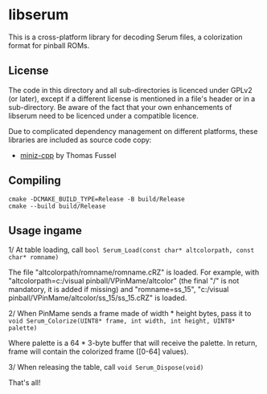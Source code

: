 # libserum
This is a cross-platform library for decoding Serum files, a colorization format for pinball ROMs.

## License 
The code in this directory and all sub-directories is licenced under GPLv2 (or later), except if a different license is
mentioned in a file's header or in a sub-directory. Be aware of the fact that your own enhancements of libserum need to
be licenced under a compatible licence.

Due to complicated dependency management on different platforms, these libraries are included as source code copy:
* [miniz-cpp](https://github.com/tfussell/miniz-cpp) by Thomas Fussel

## Compiling
```shell
cmake -DCMAKE_BUILD_TYPE=Release -B build/Release
cmake --build build/Release
```

## Usage ingame

1/ At table loading, call `bool Serum_Load(const char* altcolorpath, const char* romname)`

The file "altcolorpath/romname/romname.cRZ" is loaded. For example, with "altcolorpath=c:/visual pinball/VPinMame/altcolor" (the final "/" is not mandatory, it is added if missing) and "romname=ss_15", "c:/visual pinball/VPinMame/altcolor/ss_15/ss_15.cRZ" is loaded.

2/ When PinMame sends a frame made of width * height bytes, pass it to `void Serum_Colorize(UINT8* frame, int width, int height, UINT8* palette)`

Where palette is a 64 * 3-byte buffer that will receive the palette. In return, frame will contain the colorized frame ([0-64] values).

3/ When releasing the table, call `void Serum_Dispose(void)`

That's all!
